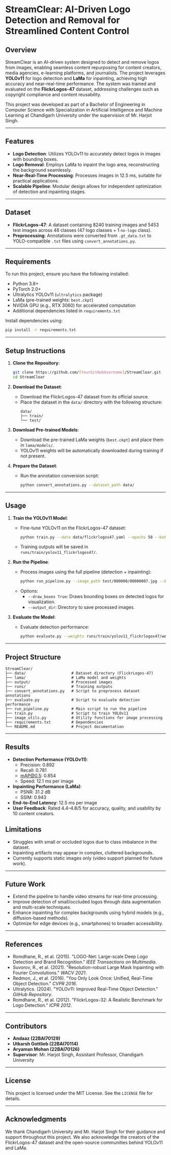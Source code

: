 # StreamClear: AI-Driven Logo Detection and Removal for Streamlined Content Control

## Overview
StreamClear is an AI-driven system designed to detect and remove logos from images, enabling seamless content repurposing for content creators, media agencies, e-learning platforms, and journalists. The project leverages **YOLOv11** for logo detection and **LaMa** for inpainting, achieving high accuracy and near-real-time performance. The system was trained and evaluated on the **FlickrLogos-47** dataset, addressing challenges such as copyright compliance and content reusability.

This project was developed as part of a Bachelor of Engineering in Computer Science with Specialization in Artificial Intelligence and Machine Learning at Chandigarh University under the supervision of Mr. Harjot Singh.

---

## Features
- **Logo Detection**: Utilizes YOLOv11 to accurately detect logos in images with bounding boxes.
- **Logo Removal**: Employs LaMa to inpaint the logo area, reconstructing the background seamlessly.
- **Near-Real-Time Processing**: Processes images in 12.5 ms, suitable for practical applications.
- **Scalable Pipeline**: Modular design allows for independent optimization of detection and inpainting stages.

---

## Dataset
- **FlickrLogos-47**: A dataset containing 8240 training images and 5453 test images across 48 classes (47 logo classes + 1 `no-logo` class).
- **Preprocessing**: Annotations were converted from `.gt_data.txt` to YOLO-compatible `.txt` files using `convert_annotations.py`.

---

## Requirements
To run this project, ensure you have the following installed:
- Python 3.8+
- PyTorch 2.0+
- Ultralytics YOLOv11 (`ultralytics` package)
- LaMa (pre-trained weights: `best.ckpt`)
- NVIDIA GPU (e.g., RTX 3060) for accelerated computation
- Additional dependencies listed in `requirements.txt`

Install dependencies using:
```bash
pip install -r requirements.txt
```

---

## Setup Instructions
1. **Clone the Repository**:
   ```bash
   git clone https://github.com/[YourGitHubUsername]/StreamClear.git
   cd StreamClear
   ```

2. **Download the Dataset**:
   - Download the FlickrLogos-47 dataset from its official source.
   - Place the dataset in the `data/` directory with the following structure:
     ```
     data/
     ├── train/
     └── test/
     ```

3. **Download Pre-trained Models**:
   - Download the pre-trained LaMa weights (`best.ckpt`) and place them in `lama/models/`.
   - YOLOv11 weights will be automatically downloaded during training if not present.

4. **Prepare the Dataset**:
   - Run the annotation conversion script:
     ```bash
     python convert_annotations.py --dataset_path data/
     ```

---

## Usage
1. **Train the YOLOv11 Model**:
   - Fine-tune YOLOv11 on the FlickrLogos-47 dataset:
     ```bash
     python train.py --data data/flickrlogos47.yaml --epochs 50 --batch-size 8 --img-size 640
     ```
   - Training outputs will be saved in `runs/train/yolov11_flickrlogos47/`.

2. **Run the Pipeline**:
   - Process images using the full pipeline (detection + inpainting):
     ```bash
     python run_pipeline.py --image_path test/000000/00000007.jpg --draw_boxes True --output_dir output/
     ```
   - Options:
     - `--draw_boxes True`: Draws bounding boxes on detected logos for visualization.
     - `--output_dir`: Directory to save processed images.

3. **Evaluate the Model**:
   - Evaluate detection performance:
     ```bash
     python evaluate.py --weights runs/train/yolov11_flickrlogos47/weights/best.pt --data data/flickrlogos47.yaml
     ```

---

## Project Structure
```
StreamClear/
├── data/                    # Dataset directory (FlickrLogos-47)
├── lama/                    # LaMa model and weights
├── output/                  # Processed images
├── runs/                    # Training outputs
├── convert_annotations.py   # Script to preprocess dataset annotations
├── evaluate.py              # Script to evaluate detection performance
├── run_pipeline.py          # Main script to run the pipeline
├── train.py                 # Script to train YOLOv11
├── image_utils.py           # Utility functions for image processing
├── requirements.txt         # Dependencies
└── README.md                # Project documentation
```

---

## Results
- **Detection Performance (YOLOv11)**:
  - Precision: 0.892
  - Recall: 0.781
  - mAP@0.5: 0.854
  - Speed: 12.1 ms per image
- **Inpainting Performance (LaMa)**:
  - PSNR: 31.2 dB
  - SSIM: 0.943
- **End-to-End Latency**: 12.5 ms per image
- **User Feedback**: Rated 4.4–4.8/5 for accuracy, quality, and usability by 10 content creators.



## Limitations
- Struggles with small or occluded logos due to class imbalance in the dataset.
- Inpainting artifacts may appear in complex, cluttered backgrounds.
- Currently supports static images only (video support planned for future work).

---

## Future Work
- Extend the pipeline to handle video streams for real-time processing.
- Improve detection of small/occluded logos through data augmentation and multi-scale techniques.
- Enhance inpainting for complex backgrounds using hybrid models (e.g., diffusion-based methods).
- Optimize for edge devices (e.g., smartphones) to broaden accessibility.

---

## References
- Romdhane, R., et al. (2015). "LOGO-Net: Large-scale Deep Logo Detection and Brand Recognition." *IEEE Transactions on Multimedia*.
- Suvorov, R., et al. (2021). "Resolution-robust Large Mask Inpainting with Fourier Convolutions." *WACV 2021*.
- Redmon, J., et al. (2016). "You Only Look Once: Unified, Real-Time Object Detection." *CVPR 2016*.
- Ultralytics. (2024). "YOLOv11: Improved Real-Time Object Detection." *GitHub Repository*.
- Romdhane, R., et al. (2012). "FlickrLogos-32: A Realistic Benchmark for Logo Detection." *ICPR 2012*.

---

## Contributors
- **Andaaz (22BAI70129)**  
- **Utkarsh Gottlieb (22BAI70114)**  
- **Aryaman Mohan (22BAI70126)**  
- **Supervisor**: Mr. Harjot Singh, Assistant Professor, Chandigarh University

---

## License
This project is licensed under the MIT License. See the `LICENSE` file for details.

---

## Acknowledgments
We thank Chandigarh University and Mr. Harjot Singh for their guidance and support throughout this project. We also acknowledge the creators of the FlickrLogos-47 dataset and the open-source communities behind YOLOv11 and LaMa.
